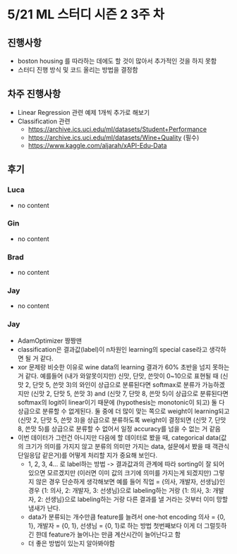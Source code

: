 # 5/21 ML 스터디 시즌 2 3주 차

## 진행사항

* boston housing 를 따라하는 데에도 할 것이 많아서 추가적인 것을 하지 못함
* 스터디 진행 방식 및 코드 올리는 방법을 결정함


## 차주 진행사항

* Linear Regression 관련 예제 1개씩 추가로 해보기
* Classification 관련
    * https://archive.ics.uci.edu/ml/datasets/Student+Performance
    * https://archive.ics.uci.edu/ml/datasets/Wine+Quality (필수)
    * https://www.kaggle.com/aljarah/xAPI-Edu-Data


## 후기

### Luca
- no content

### Gin
- no content

### Brad
- no content

### Jay
- no content

### Jay
- AdamOptimizer 짱짱맨
- classification은 결과값(label)이 n차원인 learning의 special case라고 생각하면 될 거 같다.
- xor 문제랑 비슷한 이유로 wine data의 learning 결과가 60% 초반을 넘지 못하는 거 같다.
예를들어 (내가 와알못이지만) 신맛, 단맛, 쓴맛이 0~10으로 표현될 때
(신맛 2, 단맛 5, 쓴맛 3)의 와인이 상급으로 분류된다면 softmax로 분류가 가능하겠지만
(신맛 2, 단맛 5, 쓴맛 3) and (신맛 7, 단맛 8, 쓴맛 5)이 상급으로 분류된다면
softmax의 logit이 linear이기 때문에 (hypothesis는 monotonic이 되고) 둘 다 상급으로 분류할 수 없게된다.
둘 중에 더 많이 맞는 쪽으로 weight이 learning되고 (신맛 2, 단맛 5, 쓴맛 3)을 상급으로 분류하도록 weight이 결정되면
(신맛 7, 단맛 8, 쓴맛 5)를 상급으로 분류할 수 없어서 일정 accuracy를 넘을 수 없는 거 같음
- 이번 데이터가 그런건 아니지만 다음에 할 데이터로 봤을 때,
categorical data(값의 크기가 의미를 가지지 않고 분류의 의미만 가지는 data, 설문에서 봤을 때 객관식 단일응답 같은거)를
어떻게 처리할 지가 중요해 보인다.
    - 1, 2, 3, 4... 로 label하는 방법 -> 결과값과의 관계에 따라 sorting이 잘 되어있으면 모르겠지만 (이러면 이미 값의 크기에 의미를 가지는게 되겠지만)
그렇지 않은 경우 단순하게 생각해보면 예를 들어 직업 = {의사, 개발자, 선생님}인 경우
{1: 의사, 2: 개발자, 3: 선생님}으로 labeling하는 거랑 {1: 의사, 3: 개발자, 2: 선생님}으로 labeling하는 거랑 다른 결과를 낼 거라는 것부터 이미 망할 냄새가 난다.
    - data가 분류되는 개수만큼 feature를 늘려서 one-hot encoding
의사 = {0, 1}, 개발자 = {0, 1}, 선생님 = {0, 1}로 하는 방법
첫번째보다 이게 더 그럴듯하긴 한데 feature가 늘어나는 만큼 계산시간이 늘어난다고 함
    - 더 좋은 방법이 있는지 알아봐야함
